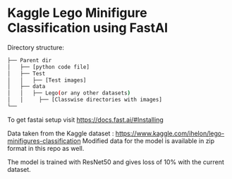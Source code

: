 # Kaggle Lego Minifigure Classification using FastAI

Directory structure:
```bash
├── Parent dir
│   ├── [python code file]
│   ├── Test
│   │   ├── [Test images]
│   ├── data
│   │   ├── Lego(or any other datasets)
│   │     ├── [Classwise directories with images]
└── 
```
       
 To get fastai setup visit https://docs.fast.ai/#Installing
 
 Data taken from the Kaggle dataset : https://www.kaggle.com/ihelon/lego-minifigures-classification
 Modified data for the model is available in zip format in this repo as well.
 
 The model is trained with ResNet50 and gives loss of 10% with the current dataset.
 
 
